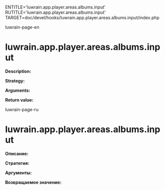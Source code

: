 
ENTITLE='luwrain.app.player.areas.albums.input'
RUTITLE='luwrain.app.player.areas.albums.input'
TARGET=doc/devel/hooks/luwrain.app.player.areas.albums.input/index.php

luwrain-page-en

# luwrain.app.player.areas.albums.input

__Description:__

__Strategy:__

__Arguments:__

__Return value:__


luwrain-page-ru

# luwrain.app.player.areas.albums.input 

__Описание:__

__Стратегия:__

__Аргументы:__

__Возвращаемое значение:__

